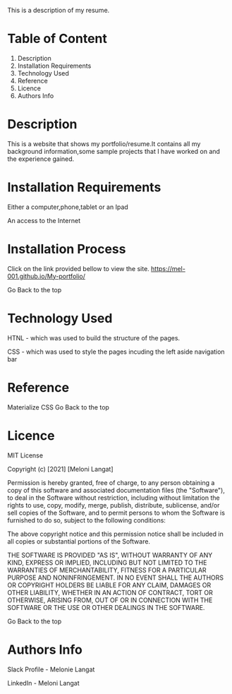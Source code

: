 This is a description of my resume.
# Table of Content
1. Description
2. Installation Requirements
3. Technology Used
4. Reference
5. Licence
6. Authors Info
# Description
This is a website that shows my portfolio/resume.It contains all my background information,some sample projects that I have worked on and the experience gained.

# Installation Requirements
Either a computer,phone,tablet or an Ipad

An access to the Internet

# Installation Process
Click on the link provided bellow to view the site. https://mel-001.github.io/My-portfolio/

Go Back to the top

# Technology Used
HTNL - which was used to build the structure of the pages.

CSS - which was used to style the pages incuding the left aside navigation bar

# Reference
Materialize CSS
Go Back to the top

# Licence
MIT License

Copyright (c) [2021] [Meloni Langat]

Permission is hereby granted, free of charge, to any person obtaining a copy of this software and associated documentation files (the "Software"), to deal in the Software without restriction, including without limitation the rights to use, copy, modify, merge, publish, distribute, sublicense, and/or sell copies of the Software, and to permit persons to whom the Software is furnished to do so, subject to the following conditions:

The above copyright notice and this permission notice shall be included in all copies or substantial portions of the Software.

THE SOFTWARE IS PROVIDED "AS IS", WITHOUT WARRANTY OF ANY KIND, EXPRESS OR IMPLIED, INCLUDING BUT NOT LIMITED TO THE WARRANTIES OF MERCHANTABILITY, FITNESS FOR A PARTICULAR PURPOSE AND NONINFRINGEMENT. IN NO EVENT SHALL THE AUTHORS OR COPYRIGHT HOLDERS BE LIABLE FOR ANY CLAIM, DAMAGES OR OTHER LIABILITY, WHETHER IN AN ACTION OF CONTRACT, TORT OR OTHERWISE, ARISING FROM, OUT OF OR IN CONNECTION WITH THE SOFTWARE OR THE USE OR OTHER DEALINGS IN THE SOFTWARE.

Go Back to the top

# Authors Info
Slack Profile - Melonie Langat

LinkedIn - Meloni Langat
